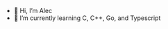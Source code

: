 - 👋 Hi, I’m Alec
- 🌱 I’m currently learning C, C++, Go, and Typescript

<!---
alecmalloc/alecmalloc is a ✨ special ✨ repository because its `README.md` (this file) appears on your GitHub profile.
You can click the Preview link to take a look at your changes.
--->
